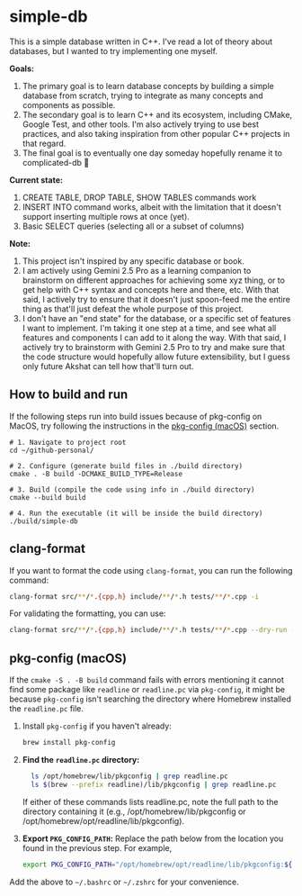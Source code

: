 # simple-db

This is a simple database written in C++. I've read a lot of theory about databases, but I wanted to try implementing one myself.

**Goals:**
1. The primary goal is to learn database concepts by building a simple database from scratch, trying to integrate as many concepts and components as possible.
2. The secondary goal is to learn C++ and its ecosystem, including CMake, Google Test, and other tools. I'm also actively trying to use best practices, and also taking inspiration from other popular C++ projects in that regard.
3. The final goal is to eventually one day someday hopefully rename it to complicated-db 🤣

**Current state:**
1. CREATE TABLE, DROP TABLE, SHOW TABLES commands work
2. INSERT INTO command works, albeit with the limitation that it doesn't support inserting multiple rows at once (yet).
3. Basic SELECT queries (selecting all or a subset of columns)

**Note:**
1. This project isn't inspired by any specific database or book.
2. I am actively using Gemini 2.5 Pro as a learning companion to brainstorm on different approaches for achieving some xyz thing, or to get help with C++ syntax and concepts here and there, etc. With that said, I actively try to ensure that it doesn't just spoon-feed me the entire thing as that'll just defeat the whole purpose of this project.
3. I don't have an "end state" for the database, or a specific set of features I want to implement. I'm taking it one step at a time, and see what all features and components I can add to it along the way. With that said, I actively try to brainstorm with Gemini 2.5 Pro to try and make sure that the code structure would hopefully allow future extensibility, but I guess only future Akshat can tell how that'll turn out.

## How to build and run

If the following steps run into build issues because of pkg-config on MacOS, try following the instructions in the [pkg-config (macOS)](#pkg-config-macos) section.

```shell
# 1. Navigate to project root
cd ~/github-personal/

# 2. Configure (generate build files in ./build directory)
cmake . -B build -DCMAKE_BUILD_TYPE=Release

# 3. Build (compile the code using info in ./build directory)
cmake --build build

# 4. Run the executable (it will be inside the build directory)
./build/simple-db
```

## clang-format

If you want to format the code using `clang-format`, you can run the following command:

```bash
clang-format src/**/*.{cpp,h} include/**/*.h tests/**/*.cpp -i
```

For validating the formatting, you can use:

```bash
clang-format src/**/*.{cpp,h} include/**/*.h tests/**/*.cpp --dry-run -Werror
```

## pkg-config (macOS)

If the `cmake -S . -B build` command fails with errors mentioning it cannot find some package like `readline` or `readline.pc` via `pkg-config`, it might be because `pkg-config` isn't searching the directory where Homebrew installed the `readline.pc` file.

1. Install `pkg-config` if you haven't already:
   ```bash
   brew install pkg-config
   ```

2. **Find the `readline.pc` directory:**
   ```bash
     ls /opt/homebrew/lib/pkgconfig | grep readline.pc
     ls $(brew --prefix readline)/lib/pkgconfig | grep readline.pc
   ```

    If either of these commands lists readline.pc, note the full path to the directory containing it (e.g., /opt/homebrew/lib/pkgconfig or /opt/homebrew/opt/readline/lib/pkgconfig).

3. **Export `PKG_CONFIG_PATH`:**
    Replace the path below from the location you found in the previous step. For example,
    ```bash
   export PKG_CONFIG_PATH="/opt/homebrew/opt/readline/lib/pkgconfig:${PKG_CONFIG_PATH}"
    ```

Add the above to `~/.bashrc` or `~/.zshrc` for your convenience.

